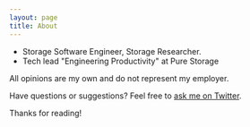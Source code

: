 ```yaml
---
layout: page
title: About
---
```


- Storage Software Engineer, Storage Researcher.
- Tech lead "Engineering Productivity" at Pure Storage

All opinions are my own and do not represent my employer.

Have questions or suggestions? Feel free to [ask me on Twitter](https://twitter.com/dirkmeister).

Thanks for reading!
